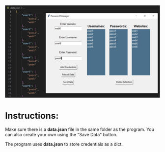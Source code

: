![alt text](https://github.com/lilycato/Password-tracker/blob/main/pass%20tracker%20image%20new.jpg)

# Instructions:
Make sure there is a **data.json** file in the same folder as the program. You can also create your own using the "Save Data" button.

The program uses **data.json** to store credentials as a dict.
